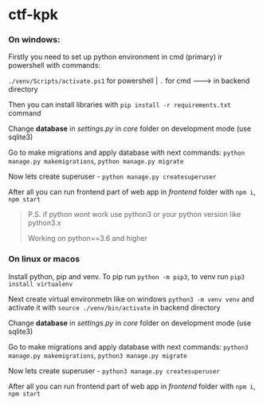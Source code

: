 # ctf-kpk

### **On windows:**

Firstly you need to set up python environment in cmd (primary) ir powershell with commands:

`./venv/Scripts/activate.ps1` for powershell | `.` for cmd ---> in backend directory

Then you can install libraries with `pip install -r requirements.txt` command

Change **database** in *settings.py* in *core* folder on development mode (use sqlite3)

Go to make migrations and apply database with next commands: `python manage.py makemigrations`, `python manage.py migrate`

Now lets create superuser - `python manage.py createsuperuser`

After all you can run frontend part of web app in *frontend* folder with `npm i`, `npm start`

> P.S. if python wont work use python3 or your python version like python3.x
>
> Working on python==3.6 and higher



### On linux or macos

Install python, pip and venv. To pip run `python -m pip3`, to venv run `pip3 install virtualenv`

Next create virtual environmetn like on windows `python3 -m venv venv` and activate it with `source ./venv/bin/activate` in backend directory

Change **database** in *settings.py* in *core* folder on development mode (use sqlite3)

Go to make migrations and apply database with next commands: `python3 manage.py makemigrations`, `python3 manage.py migrate`

Now lets create superuser - `python3 manage.py createsuperuser`

After all you can run frontend part of web app in *frontend* folder with `npm i`, `npm start`
